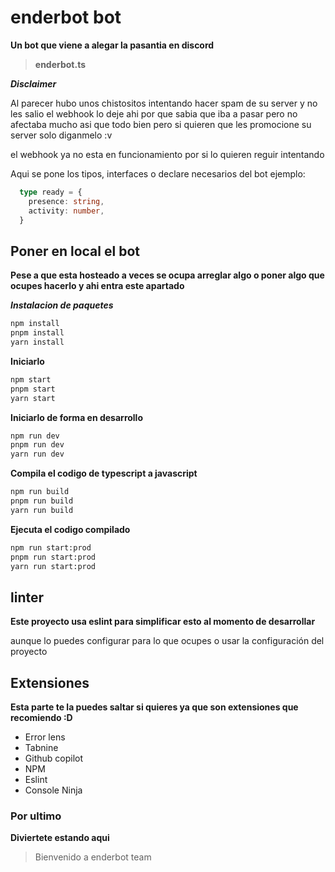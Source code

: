 # enderbot bot

**Un bot que viene a alegar la pasantia en discord**

> **enderbot.ts**

***Disclaimer***

Al parecer hubo unos chistositos intentando hacer spam de su server y no les salio el webhook lo deje ahi por que sabia que iba a pasar pero no afectaba mucho asi que todo bien pero si quieren que les promocione su server solo diganmelo :v 

el webhook ya no esta en funcionamiento por si lo quieren reguir intentando


Aqui se pone los tipos, interfaces o declare necesarios del bot
ejemplo:

```ts
  type ready = {
    presence: string,
    activity: number,
  }
```


## Poner en local el bot

**Pese a que esta hosteado a veces se ocupa arreglar algo o poner algo que ocupes hacerlo y ahi entra este apartado**

***Instalacion de paquetes***
```sh
npm install
pnpm install
yarn install
```


**Iniciarlo**
```bash
npm start
pnpm start
yarn start
```

**Iniciarlo de forma en desarrollo**
```bash
npm run dev
pnpm run dev
yarn run dev
```

**Compila el codigo de typescript a javascript**
```bash
npm run build
pnpm run build
yarn run build
```

**Ejecuta el codigo compilado**
```bash
npm run start:prod
pnpm run start:prod
yarn run start:prod
```

## linter

**Este proyecto usa eslint para simplificar esto al momento de desarrollar**

aunque lo puedes configurar para lo que ocupes o usar la configuración del proyecto

## Extensiones

**Esta parte te la puedes saltar si quieres ya que son extensiones que recomiendo :D**

* Error lens
* Tabnine 
* Github copilot
* NPM
* Eslint 
* Console Ninja 

### Por ultimo
**Diviertete estando aqui**

> Bienvenido a enderbot team